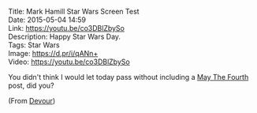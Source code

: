 Title: Mark Hamill Star Wars Screen Test  
Date: 2015-05-04 14:59  
Link: https://youtu.be/co3DBlZbySo  
Description: Happy Star Wars Day.  
Tags: Star Wars  
Image: https://d.pr/i/qANn+  
Video: https://youtu.be/co3DBlZbySo  

You didn't think I would let today pass without including a [May The Fourth][1] post, did you?

(From [Devour][2])

[1]: https://en.wikipedia.org/wiki/Star_Wars_Day "Wikipedia: 'Star Wars Day'"
[2]: http://devour.com/video/mark-hamill-star-wars-screen-test/ "Source post on Devour"
